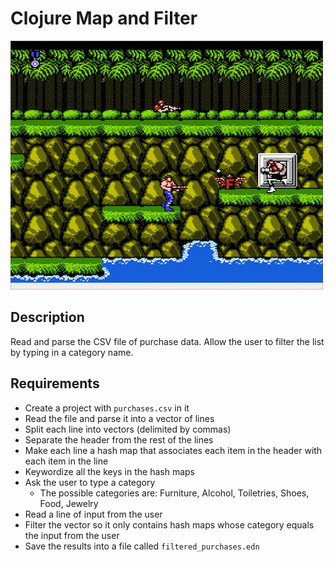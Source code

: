 # Clojure Map and Filter

![screenshot](screenshot.jpg)

## Description

Read and parse the CSV file of purchase data. Allow the user to filter the list by typing in a category name.

## Requirements

* Create a project with `purchases.csv` in it
* Read the file and parse it into a vector of lines
* Split each line into vectors (delimited by commas)
* Separate the header from the rest of the lines
* Make each line a hash map that associates each item in the header with each item in the line
* Keywordize all the keys in the hash maps
* Ask the user to type a category
  * The possible categories are: Furniture, Alcohol, Toiletries, Shoes, Food, Jewelry
* Read a line of input from the user
* Filter the vector so it only contains hash maps whose category equals the input from the user
* Save the results into a file called `filtered_purchases.edn`
